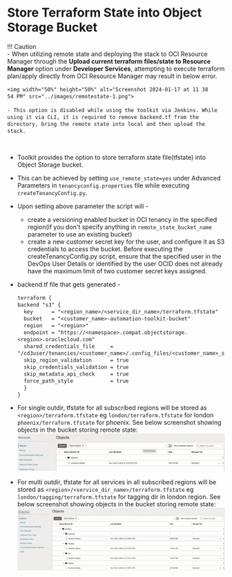 # Store Terraform State into Object Storage Bucket

!!! Caution  
    - When utilizing remote state and deploying the stack to OCI Resource Manager through the **Upload current terraform files/state to Resource Manager** option under **Developer Services**, attempting to execute terraform plan/apply directly from OCI Resource Manager may result in below error.

    <img width="50%" height="50%" alt="Screenshot 2024-01-17 at 11 38 54 PM" src="../images/remotestate-1.png">

    - This option is disabled while using the toolkit via Jenkins. While using it via CLI, it is required to remove backend.tf from the directory, bring the remote state into local and then upload the stack.

<br>

* Toolkit provides the option to store terraform state file(tfstate) into Object Storage bucket.
* This can be achieved by setting ```use_remote_state=yes``` under Advanced Parameters in ```tenancyconfig.properties``` file while executing ```createTenancyConfig.py```.
* Upon setting above parameter the script will -
    - create a versioning enabled bucket in OCI tenancy in the specified region(if you don't specify anything in ```remote_state_bucket_name``` parameter to use an existing bucket)
    - create a new customer secret key for the user, and configure it as S3 credentials to access the bucket. Before executing the createTenancyConfig.py script, ensure that the specified user in the DevOps User Details or identified by the user OCID does not already have the maximum limit of two customer secret keys assigned. 
      
* backend.tf file that gets generated -
  
  ```
  terraform {
  backend "s3" {
    key      = "<region_name>/<service_dir_name>/terraform.tfstate"
    bucket   = "<customer_name>-automation-toolkit-bucket"
    region   = "<region>"
    endpoint = "https://<namespace>.compat.objectstorage.<region>.oraclecloud.com"
    shared_credentials_file     = "/cd3user/tenancies/<customer_name>/.config_files/<customer_name>_s3_credentials"
    skip_region_validation      = true
    skip_credentials_validation = true
    skip_metadata_api_check     = true
    force_path_style            = true
    }
  }  
  ```

* For single outdir, tfstate for all subscribed regions will be stored as ```<region>/terraform.tfstate``` eg ```london/terraform.tfstate``` for london ```phoenix/terraform.tfstate``` for phoenix. See below screenshot showing objects in the bucket storing remote state:
  <img width="1297" alt="Screenshot 2024-02-06 at 8 07 45 PM" src="../images/remotestate-2.png">
  

* For multi outdir, tfstate for all services in all subscribed regions will be stored as ```<region>/<service_dir_name>/terraform.tfstate``` eg ```london/tagging/terraform.tfstate``` for tagging dir in london region. See below screenshot showing objects in the bucket storing remote state:
    <img width="1485" alt="Screenshot 2024-02-06 at 3 57 02 PM" src="../images/remotestate-3.png">
